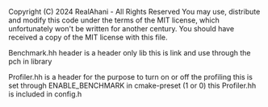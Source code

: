 Copyright (C) 2024 RealAhani - All Rights Reserved
You may use, distribute and modify this code under the
terms of the MIT license, which unfortunately won't be
written for another century.
You should have received a copy of the MIT license with
this file.
 

Benchmark.hh header is a header only lib this is link and use through the pch in library 

Profiler.hh is a header for the purpose to turn on or off the profiling
this is set through ENABLE_BENCHMARK in cmake-preset (1 or 0)
this Profiler.hh is included in config.h